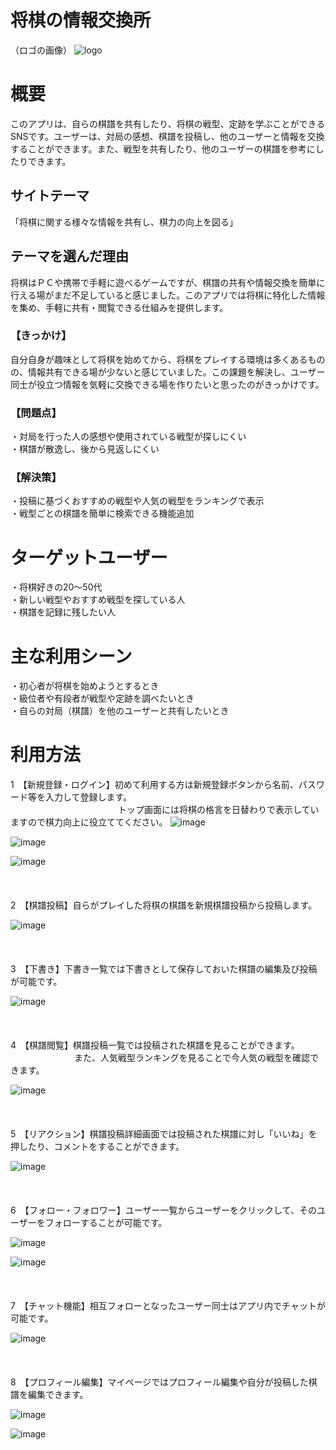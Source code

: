 # 将棋の情報交換所

（ロゴの画像）
![logo](https://github.com/user-attachments/assets/38fe9cf6-e051-42ff-aa1a-7bc1fbc79ce2)

# 概要
このアプリは、自らの棋譜を共有したり、将棋の戦型、定跡を学ぶことができるSNSです。ユーザーは、対局の感想、棋譜を投稿し、他のユーザーと情報を交換することができます。また、戦型を共有したり、他のユーザーの棋譜を参考にしたりできます。

## サイトテーマ
「将棋に関する様々な情報を共有し、棋力の向上を図る」

## テーマを選んだ理由
将棋はＰＣや携帯で手軽に遊べるゲームですが、棋譜の共有や情報交換を簡単に行える場がまだ不足していると感じました。このアプリでは将棋に特化した情報を集め、手軽に共有・閲覧できる仕組みを提供します。

### 【きっかけ】
自分自身が趣味として将棋を始めてから、将棋をプレイする環境は多くあるものの、情報共有できる場が少ないと感じていました。この課題を解決し、ユーザー同士が役立つ情報を気軽に交換できる場を作りたいと思ったのがきっかけです。

### 【問題点】  
・対局を行った人の感想や使用されている戦型が探しにくい  
・棋譜が散逸し、後から見返しにくい  

### 【解決策】  
・投稿に基づくおすすめの戦型や人気の戦型をランキングで表示  
・戦型ごとの棋譜を簡単に検索できる機能追加 

# ターゲットユーザー
・将棋好きの20〜50代  
・新しい戦型やおすすめ戦型を探している人  
・棋譜を記録に残したい人  

# 主な利用シーン
・初心者が将棋を始めようとするとき  
・級位者や有段者が戦型や定跡を調べたいとき  
・自らの対局（棋譜）を他のユーザーと共有したいとき

# 利用方法
1　【新規登録・ログイン】初めて利用する方は新規登録ボタンから名前、パスワード等を入力して登録します。<br>
　　　　　　　　　　　　 トップ画面には将棋の格言を日替わりで表示していますので棋力向上に役立ててください。
![image](https://github.com/user-attachments/assets/861a3e6a-51b7-4a59-a5d5-bd38f2a15d99)

![image](https://github.com/user-attachments/assets/cced98ab-b0ee-4b5f-8894-1be0d34299a5)

![image](https://github.com/user-attachments/assets/70057722-b7ec-4e55-85d3-edb33652940f)
<br><br>
<br><br>
2　【棋譜投稿】自らがプレイした将棋の棋譜を新規棋譜投稿から投稿します。

![image](https://github.com/user-attachments/assets/be7d522b-0114-4cd4-a9a0-fd135243fc3e)
<br><br>
<br><br>
3　【下書き】下書き一覧では下書きとして保存しておいた棋譜の編集及び投稿が可能です。

![image](https://github.com/user-attachments/assets/ba5f3e03-2c75-40a9-969b-409e2e00337d)
<br><br>
<br><br>
4　【棋譜閲覧】棋譜投稿一覧では投稿された棋譜を見ることができます。<br>
　　　　　　　 また、人気戦型ランキングを見ることで今人気の戦型を確認できます。

![image](https://github.com/user-attachments/assets/35f51a62-6f3d-4616-99de-5e31106e26a9)
<br><br>
<br><br>
5　【リアクション】棋譜投稿詳細画面では投稿された棋譜に対し「いいね」を押したり、コメントをすることができます。

![image](https://github.com/user-attachments/assets/3a063e8c-dec2-4f58-a781-cb5b27eefe18)
<br><br>
<br><br>
6　【フォロー・フォロワー】ユーザー一覧からユーザーをクリックして、そのユーザーをフォローすることが可能です。

![image](https://github.com/user-attachments/assets/ce29f3fc-f029-4f07-b2a6-640884383372)

![image](https://github.com/user-attachments/assets/8cbcdb82-30a6-4a88-897c-0e16d6f4db0a)
<br><br>
<br><br>
7　【チャット機能】相互フォローとなったユーザー同士はアプリ内でチャットが可能です。

![image](https://github.com/user-attachments/assets/393ac019-f4b8-4316-b02a-367b25586554)
<br><br>
<br><br>
8　【プロフィール編集】マイページではプロフィール編集や自分が投稿した棋譜を編集できます。

![image](https://github.com/user-attachments/assets/513c8622-984e-47f4-8263-6967489484c3)

![image](https://github.com/user-attachments/assets/53b6d56b-3ab2-4d8e-ac08-7a88791e8a8f)
